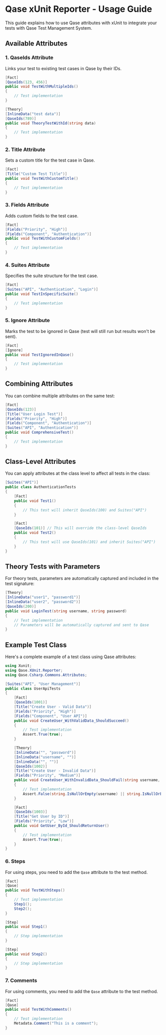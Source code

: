 # Qase xUnit Reporter - Usage Guide

This guide explains how to use Qase attributes with xUnit to integrate your tests with Qase Test Management System.

## Available Attributes

### 1. QaseIds Attribute

Links your test to existing test cases in Qase by their IDs.

```csharp
[Fact]
[QaseIds(123, 456)]
public void TestWithMultipleIds()
{
    // Test implementation
}

[Theory]
[InlineData("test data")]
[QaseIds(789)]
public void TheoryTestWithId(string data)
{
    // Test implementation
}
```

### 2. Title Attribute

Sets a custom title for the test case in Qase.

```csharp
[Fact]
[Title("Custom Test Title")]
public void TestWithCustomTitle()
{
    // Test implementation
}
```

### 3. Fields Attribute

Adds custom fields to the test case.

```csharp
[Fact]
[Fields("Priority", "High")]
[Fields("Component", "Authentication")]
public void TestWithCustomFields()
{
    // Test implementation
}
```

### 4. Suites Attribute

Specifies the suite structure for the test case.

```csharp
[Fact]
[Suites("API", "Authentication", "Login")]
public void TestInSpecificSuite()
{
    // Test implementation
}
```

### 5. Ignore Attribute

Marks the test to be ignored in Qase (test will still run but results won't be sent).

```csharp
[Fact]
[Ignore]
public void TestIgnoredInQase()
{
    // Test implementation
}
```

## Combining Attributes

You can combine multiple attributes on the same test:

```csharp
[Fact]
[QaseIds(123)]
[Title("User Login Test")]
[Fields("Priority", "High")]
[Fields("Component", "Authentication")]
[Suites("API", "Authentication")]
public void ComprehensiveTest()
{
    // Test implementation
}
```

## Class-Level Attributes

You can apply attributes at the class level to affect all tests in the class:

```csharp
[Suites("API")]
public class AuthenticationTests
{
    [Fact]
    public void Test1()
    {
        // This test will inherit QaseIds(100) and Suites("API")
    }

    [Fact]
    [QaseIds(101)] // This will override the class-level QaseIds
    public void Test2()
    {
        // This test will use QaseIds(101) and inherit Suites("API")
    }
}
```

## Theory Tests with Parameters

For theory tests, parameters are automatically captured and included in the test signature:

```csharp
[Theory]
[InlineData("user1", "password1")]
[InlineData("user2", "password2")]
[QaseIds(200)]
public void LoginTest(string username, string password)
{
    // Test implementation
    // Parameters will be automatically captured and sent to Qase
}
```

## Example Test Class

Here's a complete example of a test class using Qase attributes:

```csharp
using Xunit;
using Qase.XUnit.Reporter;
using Qase.Csharp.Commons.Attributes;

[Suites("API", "User Management")]
public class UserApiTests
{
    [Fact]
    [QaseIds(1001)]
    [Title("Create User - Valid Data")]
    [Fields("Priority", "High")]
    [Fields("Component", "User API")]
    public void CreateUser_WithValidData_ShouldSucceed()
    {
        // Test implementation
        Assert.True(true);
    }

    [Theory]
    [InlineData("", "password")]
    [InlineData("username", "")]
    [InlineData("", "")]
    [QaseIds(1002)]
    [Title("Create User - Invalid Data")]
    [Fields("Priority", "Medium")]
    public void CreateUser_WithInvalidData_ShouldFail(string username, string password)
    {
        // Test implementation
        Assert.False(string.IsNullOrEmpty(username) || string.IsNullOrEmpty(password));
    }

    [Fact]
    [QaseIds(1003)]
    [Title("Get User by ID")]
    [Fields("Priority", "Low")]
    public void GetUser_ById_ShouldReturnUser()
    {
        // Test implementation
        Assert.True(true);
    }
}
```

### 6. Steps

For using steps, you need to add the `Qase` attribute to the test method.

```csharp
[Fact]
[Qase]
public void TestWithSteps()
{
    // Test implementation
    Step1();
    Step2();
}

[Step]
public void Step1()
{
    // Step implementation
}

[Step]
public void Step2()
{
    // Step implementation
}
```

### 7. Comments

For using comments, you need to add the `Qase` attribute to the test method.

```csharp
[Fact]
[Qase]
public void TestWithComments()
{
    // Test implementation
    Metadata.Comment("This is a comment");
}
